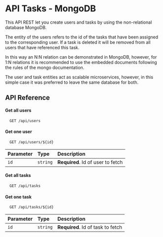 
# API Tasks - MongoDB

This API REST let you create users and tasks by using the non-relational database MongoDB. 

The entity of the users refers to the id of the tasks that have been assigned to the corresponding user. If a task is deleted it will be removed from all users that have referenced this task.

In this way an N:N relation can be demonstrated in MongoDB, however, for 1:N relations it is recommended to use the embedded documents following the rules of the mongo documentation.

The user and task entities act as scalable microservices, however, in this simple case it was preferred to leave the same database for both.


## API Reference

#### Get all users

```http
  GET /api/users
```

#### Get one user

```http
  GET /api/users/${id}
```

| Parameter | Type     | Description                       |
| :-------- | :------- | :-------------------------------- |
| `id`      | `string` | **Required**. Id of user to fetch |


#### Get all tasks

```http
  GET /api/tasks
```

#### Get one task

```http
  GET /api/tasks/${id}
```

| Parameter | Type     | Description                       |
| :-------- | :------- | :-------------------------------- |
| `id`      | `string` | **Required**. Id of task to fetch |


